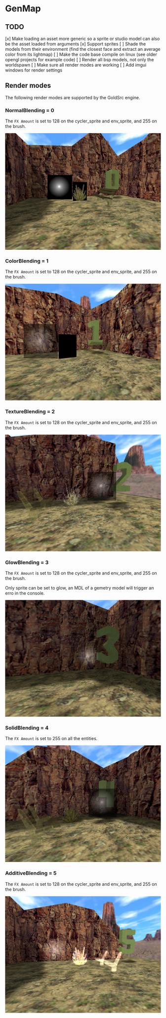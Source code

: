 # GenMap

## TODO

[x] Make loading an asset more generic so a sprite or studio model can also be the asset loaded from arguments
[x] Support sprites
[ ] Shade the models from their environment (find the closest face and extract an average color from its lightmap)
[ ] Make the code base compile on linux (see older opengl projects for example code)
[ ] Render all bsp models, not only the worldspawn
[ ] Make sure all render modes are working
[ ] Add imgui windows for render settings

## Render modes

The following render modes are supported by the GoldSrc engine.

### NormalBlending = 0

The ``FX Amount`` is set to 128 on the cycler_sprite and env_sprite, and 255 on the brush.

![Example of normal blending in GoldSrc](docs/NormalBlending.png)

### ColorBlending = 1

The ``FX Amount`` is set to 128 on the cycler_sprite and env_sprite, and 255 on the brush.

![Example of color blending in GoldSrc](docs/ColorBlending.png)

### TextureBlending = 2

The ``FX Amount`` is set to 128 on the cycler_sprite and env_sprite, and 255 on the brush.

![Example of texture blending in GoldSrc](docs/TextureBlending.png)

### GlowBlending = 3

The ``FX Amount`` is set to 128 on the cycler_sprite and env_sprite, and 255 on the brush.

Only sprite can be set to glow, an MDL of a gemetry model will trigger an erro in the console.

![Example of glow blending in GoldSrc](docs/GlowBlending.png)

### SolidBlending = 4

The ``FX Amount`` is set to 255 on all the entities.

![Example of solid blending in GoldSrc](docs/SolidBlending.png)

### AdditiveBlending = 5

The ``FX Amount`` is set to 128 on the cycler_sprite and env_sprite, and 255 on the brush.

![Example of additive blending in GoldSrc](docs/AdditiveBlending.png)
